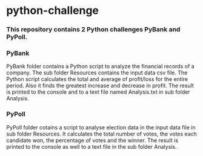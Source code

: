 # python-challenge
### This repository contains 2 Python challenges PyBank and PyPoll.
### PyBank
PyBank folder contains a Python script to analyze the financial records of a company. The sub folder Resources contains the input data csv file. The Python script calculates the total and average of profit/loss for the entire period. Also it finds the greatest increase and decrease in profit. The result is printed to the console and to a text file named Analysis.txt in sub folder Analysis. 

### PyPoll
PyPoll folder cotains a script to analyse election data in the input data file in sub folder Resources. It calculates the total number of votes, the votes each candidate won, the percentage of votes and the winner. The result is printed to the console as well to a text file in the sub folder Analysis.
